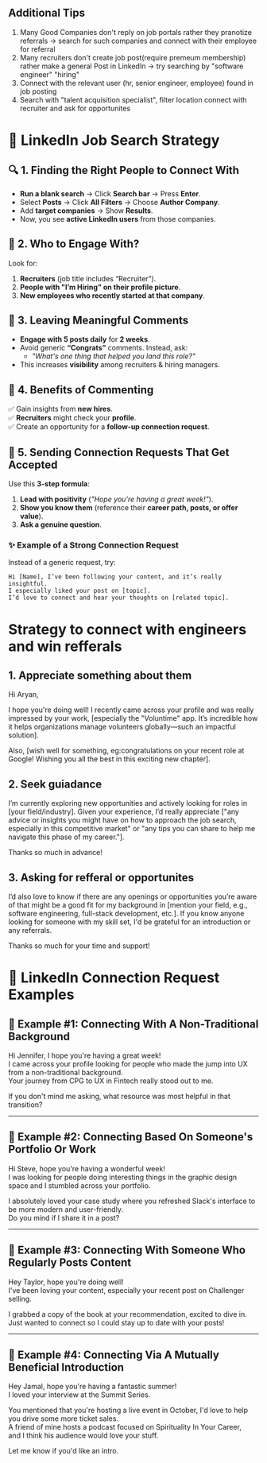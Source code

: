 
## Additional Tips
1. Many Good Companies don't reply on job portals rather they pranotize referrals -> search for such companies and connect with their employee for referral
2. Many recruiters don't create job post(require premeum membership) rather make a general Post in LinkedIn -> try searching by "software engineer" "hiring"
3. Connect with the relevant user (hr, senior engineer, employee) found in job posting
4. Search with "talent acquisition specialist", filter location connect with recruiter and ask for opportunites

# 🚀 LinkedIn Job Search Strategy

## 🔍 1. Finding the Right People to Connect With  
- **Run a blank search** → Click **Search bar** → Press **Enter**.  
- Select **Posts** → Click **All Filters** → Choose **Author Company**.  
- Add **target companies** → Show **Results**.  
- Now, you see **active LinkedIn users** from those companies.  

## 🎯 2. Who to Engage With?  
Look for:  
1. **Recruiters** (job title includes “Recruiter”).  
2. **People with "I’m Hiring" on their profile picture**.  
3. **New employees who recently started at that company**.  

## 💬 3. Leaving Meaningful Comments  
- **Engage with 5 posts daily** for **2 weeks**.  
- Avoid generic **“Congrats”** comments. Instead, ask:  
  - *"What's one thing that helped you land this role?"*  
- This increases **visibility** among recruiters & hiring managers.  

## 🎁 4. Benefits of Commenting  
✅ Gain insights from **new hires**.  
✅ **Recruiters** might check your **profile**.  
✅ Create an opportunity for a **follow-up connection request**.  

## 📩 5. Sending Connection Requests That Get Accepted  
Use this **3-step formula**:  
1. **Lead with positivity** (*"Hope you're having a great week!"*).  
2. **Show you know them** (reference their **career path, posts, or offer value**).  
3. **Ask a genuine question**.  

### ✨ Example of a Strong Connection Request  
Instead of a generic request, try:  

```plaintext
Hi [Name], I’ve been following your content, and it’s really insightful.  
I especially liked your post on [topic].  
I’d love to connect and hear your thoughts on [related topic].
```

# Strategy to connect with engineers and win refferals
## 1. Appreciate something about them
Hi Aryan,

I hope you're doing well! I recently came across your profile and was really impressed by your work, [especially the "Voluntime" app. It’s incredible how it helps organizations manage volunteers globally—such an impactful solution].

Also, [wish well for something, eg:congratulations on your recent role at Google! Wishing you all the best in this exciting new chapter].

## 2. Seek guiadance 
I’m currently exploring new opportunities and actively looking for roles in [your field/industry]. Given your experience, I’d really appreciate ["any advice or insights you might have on how to approach the job search, especially in this competitive market" or "any tips you can share to help me navigate this phase of my career."].

Thanks so much in advance!

## 3. Asking for refferal or opportunites
I’d also love to know if there are any openings or opportunities you’re aware of that might be a good fit for my background in [mention your field, e.g., software engineering, full-stack development, etc.]. If you know anyone looking for someone with my skill set, I'd be grateful for an introduction or any referrals.

Thanks so much for your time and support!


# 📩 LinkedIn Connection Request Examples  

## 🔹 Example #1: Connecting With A Non-Traditional Background  
Hi Jennifer, I hope you're having a great week!  
I came across your profile looking for people who made the jump into UX from a non-traditional background.  
Your journey from CPG to UX in Fintech really stood out to me.  

If you don't mind me asking, what resource was most helpful in that transition?  

---

## 🔹 Example #2: Connecting Based On Someone's Portfolio Or Work  
Hi Steve, hope you're having a wonderful week!  
I was looking for people doing interesting things in the graphic design space and I stumbled across your portfolio.  

I absolutely loved your case study where you refreshed Slack's interface to be more modern and user-friendly.  
Do you mind if I share it in a post?  

---

## 🔹 Example #3: Connecting With Someone Who Regularly Posts Content  
Hey Taylor, hope you're doing well!  
I've been loving your content, especially your recent post on Challenger selling.  

I grabbed a copy of the book at your recommendation, excited to dive in.  
Just wanted to connect so I could stay up to date with your posts!  

---

## 🔹 Example #4: Connecting Via A Mutually Beneficial Introduction  
Hey Jamal, hope you're having a fantastic summer!  
I loved your interview at the Summit Series.  

You mentioned that you're hosting a live event in October, I'd love to help you drive some more ticket sales.  
A friend of mine hosts a podcast focused on Spirituality In Your Career,  
and I think his audience would love your stuff.  

Let me know if you'd like an intro.  
